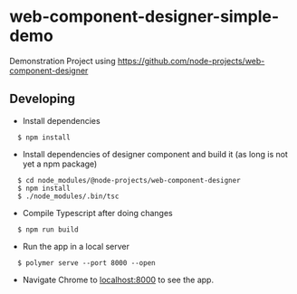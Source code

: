 # web-component-designer-simple-demo

Demonstration Project using https://github.com/node-projects/web-component-designer

## Developing

  * Install dependencies
```
  $ npm install
```

  * Install dependencies of designer component and build it (as long is not yet a npm package)
```
  $ cd node_modules/@node-projects/web-component-designer
  $ npm install
  $ ./node_modules/.bin/tsc
```

  * Compile Typescript after doing changes
```
  $ npm run build
```

  * Run the app in a local server
```
  $ polymer serve --port 8000 --open
```

  * Navigate Chrome to [localhost:8000]() to see the app.
